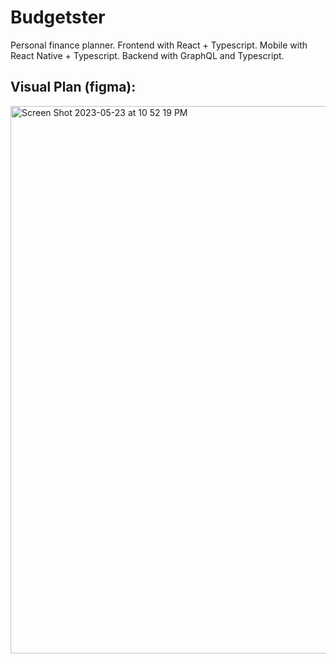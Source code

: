 # Budgetster
Personal finance planner. Frontend with React + Typescript. Mobile with React Native + Typescript. Backend with GraphQL and Typescript.

## Visual Plan (figma):
<img width="876" alt="Screen Shot 2023-05-23 at 10 52 19 PM" src="https://github.com/jacoblurie29/Budgetster/assets/19592236/ab9279c8-a6c7-4d57-addd-63877214d697">

